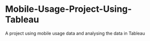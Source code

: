 # Mobile-Usage-Project-Using-Tableau
A project using mobile usage data and analysing the data in Tableau
